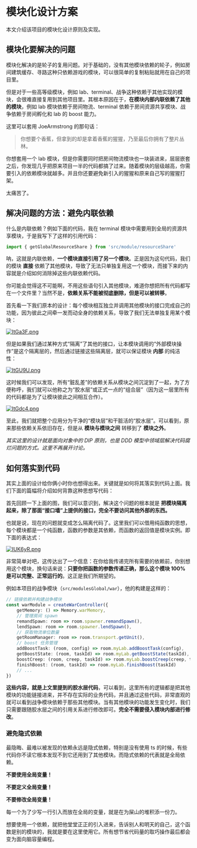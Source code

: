 # 模块化设计方案

本文介绍该项目的模块化设计原则及实现。

## 模块化要解决的问题

模块化解决的是轮子的复用问题。对于基础的，没有其他模块依赖的轮子，例如房间建筑缓存、寻路这种只依赖游戏的模块，可以很简单的复制粘贴就用在自己的项目里。

但是对于一些高等级模块，例如 lab、terminal、战争这种依赖于其他实现的模块，会很难直接复用到其他项目里。其根本原因在于，**在模块内部内联依赖了其他的模块**，例如 lab 模块依赖于房间物流、terminal 依赖于房间资源共享模块、战争依赖于房间孵化和 lab 的 boost 能力。

这里可以套用 JoeArmstrong 的那句话：

> 你想要个香蕉，但拿到的却是拿着香蕉的猩猩，乃至最后你拥有了整片丛林。

你想套用一个 lab 模块，但是你需要同时把房间物流模块也一块装进来，层层嵌套之后，你发现几乎把原来项目一半的代码都搞了过来。随着模块的层级越高，你需要引入的依赖模块就越多。并且你还要避免新引入的猩猩和原来自己写的猩猩打架。

太痛苦了。

## 解决问题的方法：避免内联依赖

什么是内联依赖？例如下面的代码，我在 terminal 模块中需要用到全局的资源共享模块，于是我写下了这样的引用代码：

```javascript
import { getGlobalResourceShare } from 'src/module/resourceShare'
```

呐，这就是内联依赖，**一个模块直接引用了另一个模块**。正是因为这句代码，我们的模块 **直接** 依赖了其他模块，导致了无法只单独复用这一个模块，而接下来的内容就是介绍如何消除掉这些内联依赖代码。

你可能会觉得这不可能啊，不用这些语句引入其他模块，难道你想把所有代码都写在一个文件里？当然不是，**依赖关系不能被彻底删除，但是可以被转移**。

首先看一下我们原本的设计：每个模块相互独立并调用其他模块的接口完成自己的功能，因为彼此之间牵一发而动全身的依赖关系，导致了我们无法单独复用某个模块：

[![ItGa3F.png](https://z3.ax1x.com/2021/11/09/ItGa3F.png)](https://imgtu.com/i/ItGa3F)

但是如果我们通过某种方式“隔离”了其他的接口，让本模块调用的“外部模块操作”是这个隔离层的，然后通过链接这些隔离层，就可以保证模块 **内部** 的纯洁性：

[![ItGU9U.png](https://z3.ax1x.com/2021/11/09/ItGU9U.png)](https://imgtu.com/i/ItGU9U)

这时候我们可以发现，所有“脏乱差”的依赖关系从模块之间沉淀到了一起，为了方便称呼，我们就可以他称之为“胶水层”或正式一点的“组合层”（因为这一层里所有的代码都是为了让模块彼此之间相互合作）。

[![ItGdc4.png](https://z3.ax1x.com/2021/11/09/ItGdc4.png)](https://imgtu.com/i/ItGdc4)

至此，我们就把整个应用分为干净的“模块层”和干脏活的“胶水层”。可以看到，原来那些依赖关系依旧存在，但是从 **模块与模块之间** 转移到了 **模块之外**。

*其实这里的设计就是面向对象中的 DIP 原则，也是 DDD 模型中领域层解决代码腐烂问题的方式。这里不再展开讨论。*

## 如何落实到代码

其实上面的设计给你俩小时你也想得出来。关键就是如何将其落实到代码上面。我们下面的篇幅将介绍如何背靠这种思想写代码：

首先回顾一下上面的图，我们可以意识到，解决这个问题的根本就是 **把模块隔离起来，除了那面“接口墙”上提供的接口，完全不要访问其他外部的东西。**

也就是说，现在的问题就变成怎么隔离代码了。这里我们可以借用纯函数的思想，每个模块都是一个纯函数，函数的参数是其依赖，而函数的返回值是模块实例。即下面的表达式：

[![IUK6yR.png](https://z3.ax1x.com/2021/11/10/IUK6yR.png)](https://imgtu.com/i/IUK6yR)

非常简单对吧，这传达出了一个信息：在你给我传递完所有需要的依赖前，你别想用这个模块，换句话来说：**只要你把函数的参数传递正确，那么这个模块 100% 是可以完整、正常运行的**。这正是我们所期望的。

例如本项目的战争模块（`src/modulesGlobal/war`），他的构建是这样的：

```typescript
// 链接依赖并构建战争模块
const warModule = createWarController({
    getMemory: () => Memory.warMemory,
    // 管理房间 spawn
    remandSpawn: room => room.spawner.remandSpawn(),
    lendSpawn: room => room.spawner.lendSpawn(),
    // 获取物流单位数量
    getRoomManager: room => room.transport.getUnit(),
    // boost 任务管理
    addBoostTask: (room, config) => room.myLab.addBoostTask(config),
    getBoostState: (room, taskId) => room.myLab.getBoostState(taskId),
    boostCreep: (room, creep, taskId) => room.myLab.boostCreep(creep, taskId),
    finishBoost: (room, taskId) => room.myLab.finishBoost(taskId)
    // ...
})
```

**这些内容，就是上文里提到的胶水层代码**，可以看到，这里所有的逻辑都是把其他模块的功能链接进来，并不存在实际的业务代码，并且通过这些代码，非常直观的就可以看到战争模块依赖于那些其他模块。当有其他模块的功能发生变化时，我们只需要跟随胶水层之间的引用关系进行修改即可。**完全不需要侵入模块内部进行修改**。

### 避免隐式依赖

最隐晦、最难以被发现的依赖永远是隐式依赖，特别是没有使用 ts 的时候，有些代码你不读它根本发现不到它还用到了其他模块。而隐式依赖的代表就是全局依赖。

**不要使用全局变量！**

**不要定义全局变量！**

**不要修改全局变量！**

每一个为了少写一行引入而放在全局的变量，就是在为屎山的堆积添一份力。

想要使用一个依赖，就把他堂堂正正的引入进来，告诉别人和明天的自己，这个函数是别的模块的，我就是要在这里使用它。所有想节省代码量的取巧操作最后都会变为面向脑容量编程。